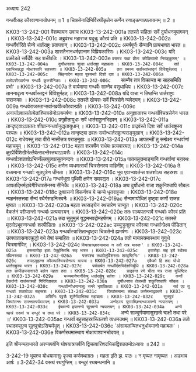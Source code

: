 अध्यायः 242

गन्धर्वैःसह कौरवाणामायोधनम् ॥ 1 ॥ चित्रसेनादिभिर्विरथीकृतेन कर्णेन रणाङ्कणात्पलायनम् ॥ 2 ॥

KK03-13-242-001	वैशम्पायन उवाच 
KK03-13-242-001a	ततस्ते सहिताः सर्वे दुर्याधनमुपागमन् ।
KK03-13-242-001c	अब्रुवंश्च महाराज यदूचुः कौरवं प्रति ॥
KK03-13-242-002a	गन्धर्वैर्वारिते सैन्ये धार्तराष्ट्रः प्रतापवान् ।
KK03-13-242-002c	अमर्षपूर्णः सैन्यानि प्रत्यभाषत भारत ॥
KK03-13-242-003a	शासतैनानधर्मज्ञान्मम विप्रियकारिणः ।
KK03-13-242-003c	यदि प्रक्रीडते सर्वैर्देवैः सह शचीपतिः ।
KK03-13-242-003e	`वयमत्र यथा प्रीता क्रीडिष्यामो निरङ्कुशम्' ॥
KK03-13-242-004a	दुर्योधनवचः श्रुत्वा धार्तराष्ट्रा महाबलाः ।
KK03-13-242-004c	सर्व एवाभिसन्नद्धा योधाश्चापि सहस्रशः ॥
KK03-13-242-005a	ततः प्रमथ्य सर्वांस्तांस्तद्वनं विविशुर्बलात् ।
KK03-13-242-005c	सिंहनादेन महता पूरयन्तो दिशो दश ॥
KK03-13-242-006a	ततोऽपरैरवार्यन्त गन्धर्वैः कुरुसैनिकाः ।
KK03-13-242-006c	`साम्नैव तत्र विक्रान्ता मा साहसमिति प्रभो' ॥
KK03-13-242-007a	ते वार्यमाणा गन्धर्वैः साम्नैव वसुधाधिप ।
KK03-13-242-007c	ताननादृत्य गन्धर्वांस्तद्वनं विविशुर्महत् ॥
KK03-13-242-008a	यदि वाचा न तिष्ठन्ति धार्तराष्ट्राः सराजकाः ।
KK03-13-242-008c	ततस्ते खेचराः सर्वे चित्रसेने न्यवेदयन् ॥
KK03-13-242-009a	गन्धर्वराजस्तान्सर्वानब्रवीत्कौरवान्प्रति ।
KK03-13-242-009c	अनार्याञ्शासतेत्येतांश्चित्रसेनोऽत्यमर्षणः ॥
KK03-13-242-010a	अनुज्ञाताश्च गन्धर्वाश्चित्रसेनेन भारत ।
KK03-13-242-010c	प्रगृहीतायुधाः सर्वे धार्तराष्ट्रानभिद्रवन् ॥
KK03-13-242-011a	तान्दृष्ट्वाऽऽपततः शीघ्रान्गन्धर्वानुद्यतायुधान् ।
KK03-13-242-011c	प्राद्रवंस्ते दिशः सर्वे धार्तराष्ट्रस्य पश्यतः ॥
KK03-13-242-012a	तान्दृष्ट्वा द्रवतः सर्वान्धार्तराष्ट्रान्पराङ्मुखान् ।
KK03-13-242-012c	राधेयस्तु तदा वीरो नासीत्तत्र पराङ्मुखः ॥
KK03-13-242-013a	आपतन्तीं तु सम्प्रेक्ष्य गन्धर्वाणां महाचमूम् ।
KK03-13-242-013c	महता शरवर्षेण राधेयः प्रत्यवारयत् ॥
KK03-13-242-014a	क्षुरप्रैर्विशिखैर्भल्लैर्वत्सदन्तैस्तथाऽऽयसैः ।
KK03-13-242-014c	गन्धर्वाञ्शतशोऽभिघ्नँल्लघुत्वात्सूतनन्दनः ॥
KK03-13-242-015a	पातयन्नुत्तमाङ्गानि गन्धर्वाणां महारथः ।
KK03-13-242-015c	क्षणेन व्यधमत्सर्वां चित्रसेनस्य वाहिनीम् ॥
KK03-13-242-016a	ते वध्यमाना गन्धर्वाः सूतपुत्रेण धीमता ।
KK03-13-242-016c	भूय एवाभ्यवर्तन्त शतशोऽथ सहस्रशः ॥
KK03-13-242-017a	गन्धर्वभूता पृथिवी क्षणेन समपद्यत ।
KK03-13-242-017c	आपतद्भिर्महावेगैश्चित्रसेनस्य सैनिकैः ॥
KK03-13-242-018a	अथ दुर्योधनो राजा शकुनिश्चापि सौबलः ।
KK03-13-242-018c	दुःशासनो विकर्णश्च ये चान्ये धृतराष्ट्रजाः ।
KK03-13-242-018e	न्यहनंस्तत्तदा सैन्यं रथैर्गरुडनिःस्वनैः ॥
KK03-13-242-019ac	सैन्यमायोधितं दृष्ट्वा कर्णो राजन्न मृष्यत ॥
KK03-13-242-020a	महता रथसङ्घेन रथचारेण चाप्युत ।
KK03-13-242-020c	वैकर्तनं परीप्सन्तो गन्धर्वाः प्रत्यवारयन् ।
KK03-13-242-020e	ततः सन्न्यपतन्सर्वे गन्धर्वाः कौरवं प्रति ॥
KK03-13-242-021a	तदा सुतुमुलं युद्धमभवद्रोमहर्षणम् ।
KK03-13-242-021c	ततस्ते मृदवोऽभूवन्गन्धर्वाः शरपीडिताः ॥
KK03-13-242-022ac	उच्चुक्रुशुश्च कौरव्या गन्धर्वान्प्रेक्ष्य पीडितान् ॥
KK03-13-242-023a	गन्धर्वांस्त्रासितान्दृष्ट्वा चित्रसेनो ह्यमर्षणः ।
KK03-13-242-023c	उत्पपातासनात्क्रुद्धो वधे तेषां समाहितः ॥
KK03-13-242-024a	ततो मायास्त्रमास्थाय युयुधे चित्रमार्गवित् ।
KK03-13-242-024c	`वियत्सञ्छादयामास न ववौ तत्र मारुतः' ॥
KK03-13-242-025a	हस्त्यारोहा हताः पेतुर्हस्तिभिः सह भारत ।
KK03-13-242-025c	हयारोहाः सह हयै रथैश्च रथिनस्तदा ॥
KK03-13-242-026a	पत्तयश्च तथापेतुर्विशस्ताः शरवृष्टिभिः' ।
KK03-13-242-026c	तयाऽमुह्यन्त कौरव्याश्चित्रसेनस्य मायया ॥
KK03-13-242-027a	एकैको हि तदा योधो धार्तराष्ट्रस्य भारत ।
KK03-13-242-027c	पर्यवार्यत गन्धर्वैर्दशभिर्दशभिर्युधि ॥
KK03-13-242-028a	ततः सम्पीड्यमानास्ते बलेन महता तदा ।
KK03-13-242-028c	प्राद्रवन्त रणे भीता यत्र राजा युधिष्ठिरः ॥
KK03-13-242-029a	भज्यमानेष्वनीकेषु धार्तराष्ट्रेषु सर्वशः ।
KK03-13-242-029c	कर्णो वैकर्तनो राजंस्तस्थौ गिरिरिवाचलः ॥
KK03-13-242-030a	दुर्योधनश्च तेजस्वी शकुनिश्चापि सौबलः ।
KK03-13-242-030c	गन्धर्वान्योधयामासुः समरे भृशविक्षताः ॥
KK03-13-242-031a	सर्व एव तु गन्धर्वाः शतशोऽथ सहस्रशः ।
KK03-13-242-031c	जिघांसमानाः संरब्धाः कर्णमभ्यद्रवन्रणे ॥
KK03-13-242-032a	असिभिः पट्टसैः शूलैर्गदाभिश्च महाबलाः ।
KK03-13-242-032c	सूतपुत्रं जिघांसन्तः समन्तात्पर्यवारयन् ॥
KK03-13-242-033a	अन्येऽस्य युगमच्छिन्दन्ध्वजमन्ये न्यपातयन् ।
KK03-13-242-033c	ईषामन्ये हयानन्ये सूतमन्ये न्यपातयन् ॥
KK03-13-242-034a	अन्ये च्छत्रं वरूथं च बन्धुरं च तथा परे ।
KK03-13-242-034c	`अन्ये सञ्चूर्णयामासुश्छत्रे चाक्षौ तथा परे ॥'
KK03-13-242-035ac	गन्धर्वा बहुसाहस्रास्तिलशो व्यधमन्रथम् ॥
KK03-13-242-036a	ततो रथादवप्लुत्य सूतपुत्रोऽसिचर्मभृत् ।
KK03-13-242-036c	`अंसावलम्बितधनुर्धावमानो महाबलः' ।
KK03-13-242-036e	विकर्णरथमास्थाय मोक्षायाश्वानचोदयत् ॥

इति श्रीमन्महाभारते अरण्यपर्वणि घोषयात्रापर्वणि द्विचत्वारिंशदधिकद्विशततमोऽध्यायः ॥ 242 ॥

3-242-19 भूयश्च योधयामासुः कृत्वा कर्णमथाग्रतः । महता इति झ. पाठः । न मृष्यत नामृष्यत । अडभाव आर्षः ॥ 3-242-34 वरूथं रथगुप्तिम् । बन्धुरं रथबन्धनानि ॥
